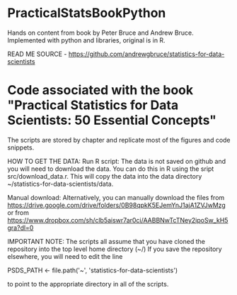 # PracticalStatsBookPython
Hands on content from book by Peter Bruce and Andrew Bruce. Implemented with python and libraries, original is in R.

READ ME SOURCE - https://github.com/andrewgbruce/statistics-for-data-scientists

# Code associated with the book "Practical Statistics for Data Scientists: 50 Essential Concepts"

The scripts are stored by chapter and replicate most of the figures and code snippets.

HOW TO GET THE DATA: Run R script: The data is not saved on github and you will need to download the data. You can do this in R using the sript src/download_data.r. This will copy the data into the data directory ~/statistics-for-data-scientists/data.

Manual download: Alternatively, you can manually download the files from https://drive.google.com/drive/folders/0B98qpkK5EJemYnJ1ajA1ZVJwMzg or from https://www.dropbox.com/sh/clb5aiswr7ar0ci/AABBNwTcTNey2ipoSw_kH5gra?dl=0

IMPORTANT NOTE: The scripts all assume that you have cloned the repository into the top level home directory (~/) If you save the repository elsewhere, you will need to edit the line

PSDS_PATH <- file.path('~', 'statistics-for-data-scientists')

to point to the appropriate directory in all of the scripts.